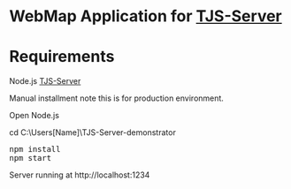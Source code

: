 # WebMap Application for <a href="https://github.com/schawanji/TJS-Server">TJS-Server</a>

# Requirements

Node.js
[TJS-Server](https://github.com/schawanji/TJS-Server)

Manual installment note this is for production environment.

Open Node.js

cd C:\Users\[Name]\TJS-Server-demonstrator

<pre>
npm install  
npm start
</pre>

Server running at http://localhost:1234
